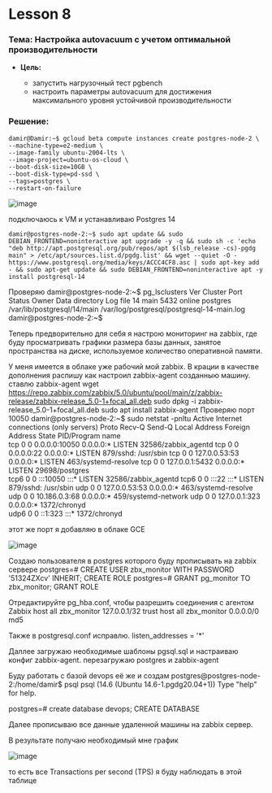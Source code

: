 # Lesson 8
### Тема: Настройка autovacuum с учетом оптимальной производительности

* __Цель:__

  * запустить нагрузочный тест pgbench
  * настроить параметры autovacuum для достижения максимального уровня устойчивой производительности

### Решение:
```
damir@Damir:~$ gcloud beta compute instances create postgres-node-2 \
--machine-type=e2-medium \
--image-family ubuntu-2004-lts \
--image-project=ubuntu-os-cloud \
--boot-disk-size=10GB \
--boot-disk-type=pd-ssd \
--tags=postgres \
--restart-on-failure
```

![image](https://user-images.githubusercontent.com/85208391/202587302-dfa1936d-e0d9-4113-b0e8-ec29fb2242b6.png)


подключаюсь к VM и устанавливаю Postgres 14
```
damir@postgres-node-2:~$ sudo apt update && sudo DEBIAN_FRONTEND=noninteractive apt upgrade -y -q && sudo sh -c 'echo "deb http://apt.postgresql.org/pub/repos/apt $(lsb_release -cs)-pgdg main" > /etc/apt/sources.list.d/pgdg.list' && wget --quiet -O - https://www.postgresql.org/media/keys/ACCC4CF8.asc | sudo apt-key add - && sudo apt-get update && sudo DEBIAN_FRONTEND=noninteractive apt -y install postgresql-14
```


Проверяю
damir@postgres-node-2:~$ pg_lsclusters
Ver Cluster Port Status Owner    Data directory              Log file
14  main    5432 online postgres /var/lib/postgresql/14/main /var/log/postgresql/postgresql-14-main.log
damir@postgres-node-2:~$ 

Теперь предворительно для себя я настрою мониторинг на zabbix, где буду просматривать графики размера базы данных, занятое пространства на диске, используемое количество оперативной памяти.

У меня имеется в облаке уже рабочий мой zabbix. В крации в качестве дополнения распишу как настроил zabbix-agent созданныю машину.
ставлю zabbix-agent
wget https://repo.zabbix.com/zabbix/5.0/ubuntu/pool/main/z/zabbix-release/zabbix-release_5.0-1+focal_all.deb
sudo dpkg -i zabbix-release_5.0-1+focal_all.deb
sudo apt install zabbix-agent
Проверяю порт 10050
damir@postgres-node-2:~$ sudo netstat -pnltu
Active Internet connections (only servers)
Proto Recv-Q Send-Q Local Address           Foreign Address         State       PID/Program name    
tcp        0      0 0.0.0.0:10050           0.0.0.0:*               LISTEN      32586/zabbix_agentd 
tcp        0      0 0.0.0.0:22              0.0.0.0:*               LISTEN      879/sshd: /usr/sbin 
tcp        0      0 127.0.0.53:53           0.0.0.0:*               LISTEN      463/systemd-resolve 
tcp        0      0 127.0.0.1:5432          0.0.0.0:*               LISTEN      29698/postgres      
tcp6       0      0 :::10050                :::*                    LISTEN      32586/zabbix_agentd 
tcp6       0      0 :::22                   :::*                    LISTEN      879/sshd: /usr/sbin 
udp        0      0 127.0.0.53:53           0.0.0.0:*                           463/systemd-resolve 
udp        0      0 10.186.0.3:68           0.0.0.0:*                           459/systemd-network 
udp        0      0 127.0.0.1:323           0.0.0.0:*                           1372/chronyd        
udp6       0      0 ::1:323                 :::*                                1372/chronyd

этот же порт я добавляю в облаке GCE 

![image](https://user-images.githubusercontent.com/85208391/202591961-ae4862ab-4a5f-4013-86ef-f3d47903338d.png)


Создаю пользователя в postgres которого буду прописывать на zabbix сервере
postgres=# CREATE USER zbx_monitor WITH PASSWORD '51324ZXcv' INHERIT;
CREATE ROLE
postgres=# GRANT pg_monitor TO zbx_monitor;
GRANT ROLE

Отредактируйте pg_hba.conf, чтобы разрешить соединения с агентом Zabbix
host    all             zbx_monitor     127.0.0.1/32            trust
host    all             zbx_monitor     0.0.0.0/0               md5

Также в postgresql.conf исправлю.
listen_addresses = '*'

Даллее загружаю необходимые шаблоны  pgsql.sql и настраиваю конфиг zabbix-agent. перезагружаю postgres и zabbix-agent

Буду работать с базой devops её же и создам
postgres@postgres-node-2:/home/damir$ psql
psql (14.6 (Ubuntu 14.6-1.pgdg20.04+1))
Type "help" for help.

postgres=# create database devops;
CREATE DATABASE


Далее прописываю все данные удаленной машины на zabbix сервер.

В результате получаю необходимый мне график

![image](https://user-images.githubusercontent.com/85208391/202597793-2f81a477-f7c8-423e-af67-66cbb7d28fef.png)

то есть все Transactions per second (TPS) я буду наблюдать в этой таблице

























